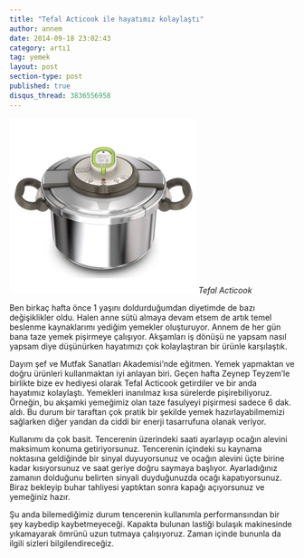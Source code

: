 ```yaml
---
title: "Tefal Acticook ile hayatımız kolaylaştı"
author: annem
date: 2014-09-18 23:02:43
category: artı1
tag: yemek
layout: post
section-type: post
published: true
disqus_thread: 3836556958
---
```


![Tefal Acticook](/img/posts/tefal_acticook1.jpg)
*Tefal Acticook*

Ben birkaç hafta önce 1 yaşını doldurduğumdan diyetimde de bazı değişiklikler oldu. Halen anne sütü almaya devam etsem de artık temel beslenme kaynaklarımı yediğim yemekler oluşturuyor. Annem de her gün bana taze yemek pişirmeye çalışıyor. Akşamları iş dönüşü ne yapsam nasıl yapsam diye düşünürken hayatımızı çok kolaylaştıran bir ürünle karşılaştık.

Dayım şef ve Mutfak Sanatları Akademisi’nde eğitmen. Yemek yapmaktan ve doğru ürünleri kullanmaktan iyi anlayan biri. Geçen hafta Zeynep Teyzem’le birlikte bize ev hediyesi olarak Tefal Acticook getirdiler ve bir anda hayatımız kolaylaştı. Yemekleri inanılmaz kısa sürelerde pişirebiliyoruz. Örneğin, bu akşamki yemeğimiz olan taze fasulyeyi pişirmesi sadece 6 dak. aldı. Bu durum bir taraftan çok pratik bir şekilde yemek hazırlayabilmemizi sağlarken diğer yandan da ciddi bir enerji tasarrufuna olanak veriyor.

Kullanımı da çok basit. Tencerenin üzerindeki saati ayarlayıp ocağın alevini maksimum konuma getiriyorsunuz. Tencerenin içindeki su kaynama noktasına geldiğinde bir sinyal duyuyorsunuz ve ocağın alevini üçte birine kadar kısıyorsunuz ve saat geriye doğru saymaya başlıyor. Ayarladığınız zamanın dolduğunu belirten sinyali duyduğunuzda ocağı kapatıyorsunuz. Biraz bekleyip buhar tahliyesi yaptıktan sonra kapağı açıyorsunuz ve yemeğiniz hazır.

Şu anda bilemediğimiz durum tencerenin kullanımla performansından bir şey kaybedip kaybetmeyeceği. Kapakta bulunan lastiği bulaşık makinesinde yıkamayarak ömrünü uzun tutmaya çalışıyoruz. Zaman içinde bununla da ilgili sizleri bilgilendireceğiz.
